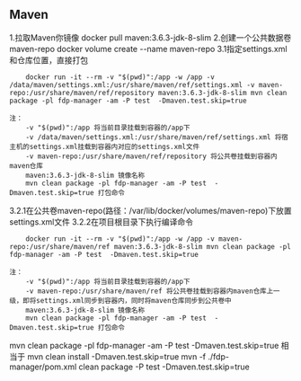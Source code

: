 ## Maven

1.拉取Maven你镜像
    docker pull maven:3.6.3-jdk-8-slim
2.创建一个公共数据卷maven-repo
    docker volume create --name maven-repo
3.1指定settings.xml和仓库位置，直接打包
```
    docker run -it --rm -v "$(pwd)":/app -w /app -v /data/maven/settings.xml:/usr/share/maven/ref/settings.xml -v maven-repo:/usr/share/maven/ref/repository maven:3.6.3-jdk-8-slim mvn clean package -pl fdp-manager -am -P test  -Dmaven.test.skip=true
```
    注：
        -v "$(pwd)":/app 将当前目录挂载到容器的/app下
        -v /data/maven/settings.xml:/usr/share/maven/ref/settings.xml 将宿主机的settings.xml挂载到容器内对应的settings.xml文件
        -v maven-repo:/usr/share/maven/ref/repository 将公共卷挂载到容器内maven仓库
        maven:3.6.3-jdk-8-slim 镜像名称
        mvn clean package -pl fdp-manager -am -P test  -Dmaven.test.skip=true 打包命令
3.2.1在公共卷maven-repo(路径：/var/lib/docker/volumes/maven-repo)下放置settings.xml文件
3.2.2在项目根目录下执行编译命令
```
    docker run -it --rm -v "$(pwd)":/app -w /app -v maven-repo:/usr/share/maven/ref maven:3.6.3-jdk-8-slim mvn clean package -pl fdp-manager -am -P test  -Dmaven.test.skip=true
```
    注：
        -v "$(pwd)":/app 将当前目录挂载到容器的/app下
        -v maven-repo:/usr/share/maven/ref 将公共卷挂载到容器内maven仓库上一级，即将settings.xml同步到容器内，同时将maven仓库同步到公共卷中
        maven:3.6.3-jdk-8-slim 镜像名称
        mvn clean package -pl fdp-manager -am -P test  -Dmaven.test.skip=true 打包命令


mvn clean package -pl fdp-manager -am -P test  -Dmaven.test.skip=true
相当于
mvn clean install -Dmaven.test.skip=true
mvn -f ./fdp-manager/pom.xml clean package -P test -Dmaven.test.skip=true
